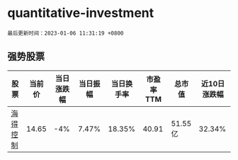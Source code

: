 # quantitative-investment

`最后更新时间：2023-01-06 11:31:19 +0800`

## 强势股票

|股票|当前价|当日涨跌幅|当日振幅|当日换手率|市盈率TTM|总市值|近10日涨跌幅|
|----|----|----|----|----|----|----|----|
|[海得控制](https://xueqiu.com/S/SZ002184)|14.65|-4%|7.47%|18.35%|40.91|51.55亿|32.34%|
